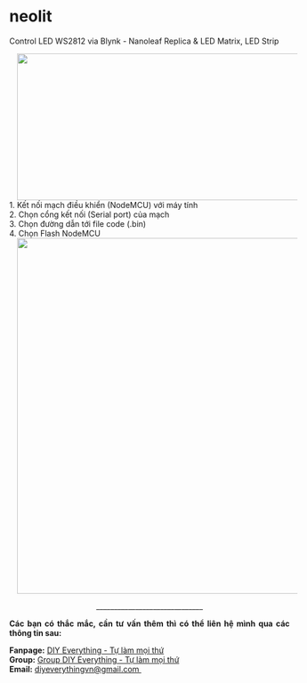 # neolit
Control LED WS2812 via Blynk - Nanoleaf Replica &amp; LED Matrix, LED Strip
<div class="separator" style="clear: both; text-align: center;"><a href="https://blogger.googleusercontent.com/img/a/AVvXsEico_JrS0BbV2aVflZjWueUmRFzQxbhr7q-Em4f9wocow6t7euc10sc4BYXWNI_oLimW_JfUwRpNpJREXXSdWoxGogCjhkK6ByY1u2O4dgacccAJ7QLprShycXBe2jJMUFSnL8BNve2lS1LmC4un7jxom6qZClJHh3R7tnocee19tjhlGnm2mnZ-aidlA=s1000" style="margin-left: 1em; margin-right: 1em;"><img border="0" data-original-height="411" data-original-width="1000" height="264" src="https://blogger.googleusercontent.com/img/a/AVvXsEico_JrS0BbV2aVflZjWueUmRFzQxbhr7q-Em4f9wocow6t7euc10sc4BYXWNI_oLimW_JfUwRpNpJREXXSdWoxGogCjhkK6ByY1u2O4dgacccAJ7QLprShycXBe2jJMUFSnL8BNve2lS1LmC4un7jxom6qZClJHh3R7tnocee19tjhlGnm2mnZ-aidlA=w640-h264" width="640" /></a></div>
<div>1. Kết nối mạch điều khiển (NodeMCU) với máy tính</div><div>2. Chọn cổng kết nối (Serial port) của mạch<br /></div><div>3. Chọn đường dẫn tới file code (.bin)</div><div>4. Chọn Flash NodeMCU</div><div class="separator" style="clear: both; text-align: center;"><a href="https://blogger.googleusercontent.com/img/a/AVvXsEghFB5lPFPFyz4J4tpBR4enE_Zv9c2JDK3G0cKrbekaMNdCKBHd1VjByHKXwDz7Z_ypQN9gE9l4NgjcXJGS1Zhh9wxlUVbZwGbk1PxkaIW8Fya_NEsgx3InjU8nL8o7RJJkj9wubY0qOq_mc0Fu8H_jYh9bQUcj90zSEY3oFkIpkYoq1gkoUy7Ix7Nlpw=s712" style="margin-left: 1em; margin-right: 1em;"><img border="0" data-original-height="712" data-original-width="711" height="640" src="https://blogger.googleusercontent.com/img/a/AVvXsEghFB5lPFPFyz4J4tpBR4enE_Zv9c2JDK3G0cKrbekaMNdCKBHd1VjByHKXwDz7Z_ypQN9gE9l4NgjcXJGS1Zhh9wxlUVbZwGbk1PxkaIW8Fya_NEsgx3InjU8nL8o7RJJkj9wubY0qOq_mc0Fu8H_jYh9bQUcj90zSEY3oFkIpkYoq1gkoUy7Ix7Nlpw=w640-h640" width="640" /></a></div>
<div><div><p style="text-align: center;">______________________________<br /></p><p style="text-align: justify;"><b><span></span>Các bạn có thắc mắc, cần tư vấn thêm thì có thể liên hệ mình qua các thông tin sau:</b></p><div class="MsoNormal"><b>Fanpage:</b>&nbsp;<a href="http://bit.ly/diyeverythingvnfp" target="_blank">DIY Everything - Tự làm mọi thứ</a><br /><b>Group:</b>&nbsp;<a href="http://bit.ly/diyeverythingvngr" target="_blank">Group DIY Everything - Tự làm mọi thứ</a><br /><b>Email:</b>&nbsp;<a href="mailto:diyeverythingvn@gmail.com" target="_blank">diyeverythingvn@gmail.com&nbsp;</a><br />
